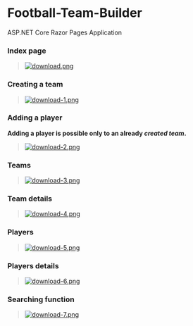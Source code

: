 # Football-Team-Builder
ASP.NET Core Razor Pages Application

### Index page
> [![download.png](https://i.postimg.cc/mgy6s37L/download.png)](https://postimg.cc/BjtC5Khk)
 
### Creating a team
> [![download-1.png](https://i.postimg.cc/TYVpTh12/download-1.png)](https://postimg.cc/sv2Vcj5b)

### Adding a player
**Adding a player is possible only to an already _created team_.**
>[![download-2.png](https://i.postimg.cc/k54Hn6nk/download-2.png)](https://postimg.cc/mPvjjr1w)

### Teams
>[![download-3.png](https://i.postimg.cc/XqFbW2fH/download-3.png)](https://postimg.cc/SYy57ftC)

### Team details
>[![download-4.png](https://i.postimg.cc/c4nRqfVv/download-4.png)](https://postimg.cc/w79yLRxz)

### Players
>[![download-5.png](https://i.postimg.cc/QC9hY8YT/download-5.png)](https://postimg.cc/0KsTbssk)

### Players details
>[![download-6.png](https://i.postimg.cc/zfz5ZSP5/download-6.png)](https://postimg.cc/TK4Bnm6H)

### Searching function
>[![download-7.png](https://i.postimg.cc/7h0Sz28s/download-7.png)](https://postimg.cc/MfZc2XGV)
